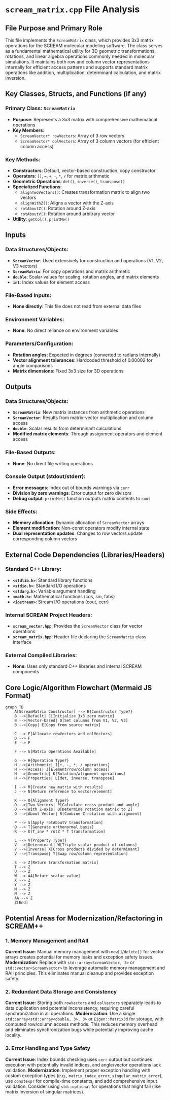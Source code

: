 # `scream_matrix.cpp` File Analysis

## File Purpose and Primary Role

This file implements the `ScreamMatrix` class, which provides 3x3 matrix operations for the SCREAM molecular modeling software. The class serves as a fundamental mathematical utility for 3D geometric transformations, rotations, and linear algebra operations commonly needed in molecular simulations. It maintains both row and column vector representations internally for efficient access patterns and supports standard matrix operations like addition, multiplication, determinant calculation, and matrix inversion.

## Key Classes, Structs, and Functions (if any)

### Primary Class: `ScreamMatrix`

- **Purpose**: Represents a 3x3 matrix with comprehensive mathematical operations
- **Key Members**:
  - `ScreamVector* rowVectors`: Array of 3 row vectors
  - `ScreamVector* colVectors`: Array of 3 column vectors (for efficient column access)

### Key Methods:

- **Constructors**: Default, vector-based construction, copy constructor
- **Operators**: `[]`, `=`, `+`, `-`, `*`, `/` for matrix arithmetic
- **Geometric Operations**: `det()`, `inverse()`, `transpose()`
- **Specialized Functions**:
  - `alignTwoVectors()`: Creates transformation matrix to align two vectors
  - `alignWithZ()`: Aligns a vector with the Z-axis
  - `rotAboutZ()`: Rotation around Z-axis
  - `rotAboutV()`: Rotation around arbitrary vector
- **Utility**: `getCol()`, `printMe()`

## Inputs

### Data Structures/Objects:

- **`ScreamVector`**: Used extensively for construction and operations (V1, V2, V3 vectors)
- **`ScreamMatrix`**: For copy operations and matrix arithmetic
- **`double`**: Scalar values for scaling, rotation angles, and matrix elements
- **`int`**: Index values for element access

### File-Based Inputs:

- **None directly**: This file does not read from external data files

### Environment Variables:

- **None**: No direct reliance on environment variables

### Parameters/Configuration:

- **Rotation angles**: Expected in degrees (converted to radians internally)
- **Vector alignment tolerances**: Hardcoded threshold of 0.00002 for angle comparisons
- **Matrix dimensions**: Fixed 3x3 size for 3D operations

## Outputs

### Data Structures/Objects:

- **`ScreamMatrix`**: New matrix instances from arithmetic operations
- **`ScreamVector`**: Results from matrix-vector multiplication and column access
- **`double`**: Scalar results from determinant calculations
- **Modified matrix elements**: Through assignment operators and element access

### File-Based Outputs:

- **None**: No direct file writing operations

### Console Output (stdout/stderr):

- **Error messages**: Index out of bounds warnings via `cerr`
- **Division by zero warnings**: Error output for zero divisors
- **Debug output**: `printMe()` function outputs matrix contents to `cout`

### Side Effects:

- **Memory allocation**: Dynamic allocation of `ScreamVector` arrays
- **Element modification**: Non-const operators modify internal state
- **Dual representation updates**: Changes to row vectors update corresponding column vectors

## External Code Dependencies (Libraries/Headers)

### Standard C++ Library:

- **`<stdlib.h>`**: Standard library functions
- **`<stdio.h>`**: Standard I/O operations
- **`<stdarg.h>`**: Variable argument handling
- **`<math.h>`**: Mathematical functions (cos, sin, fabs)
- **`<iostream>`**: Stream I/O operations (cout, cerr)

### Internal SCREAM Project Headers:

- **`scream_vector.hpp`**: Provides the `ScreamVector` class for vector operations
- **`scream_matrix.hpp`**: Header file declaring the `ScreamMatrix` class interface

### External Compiled Libraries:

- **None**: Uses only standard C++ libraries and internal SCREAM components

## Core Logic/Algorithm Flowchart (Mermaid JS Format)

```mermaid
graph TD
    A[ScreamMatrix Constructor] --> B{Constructor Type?}
    B -->|Default| C[Initialize 3x3 zero matrix]
    B -->|Vector-based| D[Set columns from V1, V2, V3]
    B -->|Copy| E[Copy from source matrix]

    C --> F[Allocate rowVectors and colVectors]
    D --> F
    E --> F

    F --> G[Matrix Operations Available]

    G --> H{Operation Type?}
    H -->|Arithmetic| I[+, -, *, / operations]
    H -->|Access| J[Element/row/column access]
    H -->|Geometric| K[Rotation/alignment operations]
    H -->|Properties| L[det, inverse, transpose]

    I --> M[Create new matrix with results]
    J --> N[Return reference to vector/element]

    K --> O{Alignment Type?}
    O -->|Two Vectors| P[Calculate cross product and angle]
    O -->|With Z-axis| Q[Determine rotation matrix to Z]
    O -->|About Vector| R[Combine Z-rotation with alignment]

    P --> S[Apply rotAboutV transformation]
    Q --> T[Generate orthonormal basis]
    R --> U[T_inv * rotZ * T transformation]

    L --> V{Property Type?}
    V -->|Determinant| W[Triple scalar product of columns]
    V -->|Inverse| X[Cross products divided by determinant]
    V -->|Transpose| Y[Swap row/column representation]

    S --> Z[Return transformation matrix]
    T --> Z
    U --> Z
    W --> AA[Return scalar value]
    X --> Z
    Y --> Z
    M --> Z
    N --> Z
    AA --> Z
    Z[End]
```

## Potential Areas for Modernization/Refactoring in SCREAM++

### 1. Memory Management and RAII

**Current Issue**: Manual memory management with `new[]`/`delete[]` for vector arrays creates potential for memory leaks and exception safety issues.
**Modernization**: Replace with `std::array<ScreamVector, 3>` or `std::vector<ScreamVector>` to leverage automatic memory management and RAII principles. This eliminates manual cleanup and provides exception safety.

### 2. Redundant Data Storage and Consistency

**Current Issue**: Storing both `rowVectors` and `colVectors` separately leads to data duplication and potential inconsistency, requiring careful synchronization in all operations.
**Modernization**: Use a single `std::array<std::array<double, 3>, 3>` or `Eigen::Matrix3d` for storage, with computed row/column access methods. This reduces memory overhead and eliminates synchronization bugs while potentially improving cache locality.

### 3. Error Handling and Type Safety

**Current Issue**: Index bounds checking uses `cerr` output but continues execution with potentially invalid indices, and angle/vector operations lack validation.
**Modernization**: Implement proper exception handling with custom exception types (e.g., `matrix_index_error`, `singular_matrix_error`), use `constexpr` for compile-time constants, and add comprehensive input validation. Consider using `std::optional` for operations that might fail (like matrix inversion of singular matrices).
